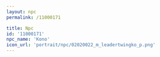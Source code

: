```yaml
---
layout: npc
permalink: /11000171

title: Npc
id: '11000171'
npc_name: 'Kono'
icon_url: 'portrait/npc/02020022_m_leadertwingko_p.png'
---
```

